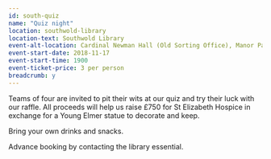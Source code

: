 ```yaml
---
id: south-quiz
name: "Quiz night"
location: southwold-library
location-text: Southwold Library
event-alt-location: Cardinal Newman Hall (Old Sorting Office), Manor Park Road, Southwold, IP18 6AH
event-start-date: 2018-11-17
event-start-time: 1900
event-ticket-price: 3 per person
breadcrumb: y
---
```


Teams of four are invited to pit their wits at our quiz and try their luck with our raffle. All proceeds will help us raise £750 for St Elizabeth Hospice in exchange for a Young Elmer statue to decorate and keep.

Bring your own drinks and snacks.

Advance booking by contacting the library essential.
